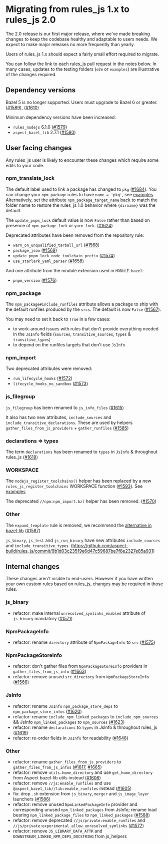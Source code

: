 # Migrating from rules_js 1.x to rules_js 2.0

The 2.0 release is our first major release, where we've made breaking changes to keep the codebase healthy and adaptable to users needs. We expect to make major releases no more frequently than yearly.

Users of rules_js 1.x should expect a fairly small effort required to migrate.

You can follow the link to each rules_js pull request in the notes below.
In many cases, updates to the testing folders (`e2e` or `examples`) are illustrative of the changes required.

## Dependency versions

Bazel 5 is no longer supported. Users must upgrade to Bazel 6 or greater. ([#1589](https://github.com/aspect-build/rules_js/pull/1589)), ([#1610](https://github.com/aspect-build/rules_js/pull/1610))

Minimum dependency versions have been increased:

- `rules_nodejs`  6.1.0 ([#1579](https://github.com/aspect-build/rules_js/pull/1579))
- `aspect_bazel_lib` 2.7.1 ([#1580](https://github.com/aspect-build/rules_js/pull/1580))

## User facing changes

Any rules_js user is likely to encounter these changes which require some edits to your code.

### npm_translate_lock

The default label used to link a package has changed to `pkg` ([#1684](https://github.com/aspect-build/rules_js/pull/1684)).
You can change your `npm_package` rules to have `name = 'pkg'`, see [examples](https://github.com/aspect-build/rules_js/pull/1684/files#diff-d13f73189fcb63af69a6bfa0eb9cb61e71d6466d2eac4c1051674b73976a1cfe).
Alternatively, set the attribute [`npm_package_target_name`](https://docs.aspect.build/rulesets/aspect_rules_js/docs/npm_translate_lock/#npm_package_target_name) back to match the folder name to restore the rules_js 1.0 behavior where `{dirname}` was the default.

The `update_pnpm_lock` default value is now `False` rather than based on presence of `npm_package_lock` or `yarn_lock`. ([#1624](https://github.com/aspect-build/rules_js/pull/1624))

Deprecated attributes have been removed from the repository rule:
- `warn_on_unqualified_tarball_url` ([#1568](https://github.com/aspect-build/rules_js/pull/1568))
- `package_json` ([#1569](https://github.com/aspect-build/rules_js/pull/1569))
- `update_pnpm_lock_node_toolchain_prefix` ([#1574](https://github.com/aspect-build/rules_js/pull/1574))
- `use_starlark_yaml_parser` ([#1658](https://github.com/aspect-build/rules_js/pull/1658))

And one attribute from the module extension used in `MODULE.bazel`:
- `pnpm_version` ([#1576](https://github.com/aspect-build/rules_js/pull/1576))

### npm_package

The `npm_package#include_runfiles` attribute allows a package to ship with the default runfiles produced by the `srcs`.
The default is now `False` ([#1567](https://github.com/aspect-build/rules_js/pull/1567)).

You may need to set it back to `True` in a few cases:

- to work-around issues with rules that don't provide everything needed in the `JsInfo` fields (`sources`, `transitive_sources`, `types` & `transitive_types`)
- to depend on the runfiles targets that don't use `JsInfo`

### npm_import

Two deprecated attributes were removed:
- `run_lifecycle_hooks` ([#1572](https://github.com/aspect-build/rules_js/pull/1572))
- `lifecycle_hooks_no_sandbox` ([#1573](https://github.com/aspect-build/rules_js/pull/1573))

### js_filegroup

`js_filegroup` has been renamed to `js_info_files` ([#1615](https://github.com/aspect-build/rules_js/pull/1615))

It also has two new attributes, `include_sources` and `include_transitive_declarations`. These are used by helpers `gather_files_from_js_providers` + `gather_runfiles` ([#1585](https://github.com/aspect-build/rules_js/pull/1585))

### declarations => types 

The term `declarations` has been renamed to `types` in `JsInfo` & throughout rules_js ([#1619](https://github.com/aspect-build/rules_js/pull/1619))

### WORKSPACE

The `nodejs_register_toolchains()` helper has been replaced by a new `rules_js_register_toolchains` WORKSPACE function ([#1593](https://github.com/aspect-build/rules_js/pull/1593)).
See [examples](https://github.com/aspect-build/rules_js/pull/1593/files#diff-c808f5893f0766a46d39f5b1ff8b3cbeb5eb3cadef752af39a56ab65f1c92c93)

The deprecated `//npm:npm_import.bzl` helper has been removed. ([#1570](https://github.com/aspect-build/rules_js/pull/1570))

### Other

The `expand_template` rule is removed, we recommend the [alternative in bazel-lib](https://docs.aspect.build/rulesets/aspect_bazel_lib/docs/expand_template/) ([#1587](https://github.com/aspect-build/rules_js/pull/1587))

`js_binary`, `js_test` and `js_run_binary` have new attributes `include_sources` and `include_transitive_types`. (https://github.com/aspect-build/rules_js/commit/9b1d03c23519e6d47c59687be7f8e2327e85a931)

## Internal changes

These changes aren't visible to end-users.
However if you have written your own custom rules based on rules_js, changes may be required in those rules.

### js_binary

- refactor: make internal `unresolved_symlinks_enabled` attribute of `js_binary` mandatory ([#1571](https://github.com/aspect-build/rules_js/pull/1571))

### NpmPackageInfo

- refactor: rename `directory` attribute of `NpmPackageInfo` to `src` ([#1575](https://github.com/aspect-build/rules_js/pull/1575))

### NpmPackageStoreInfo

- refactor: don't gather files from `NpmPackageStoreInfo` providers in `gather_files_from_js_info` ([#1663](https://github.com/aspect-build/rules_js/pull/1663))
- refactor: remove unused `src_directory` from `NpmPackageStoreInfo` ([#1566](https://github.com/aspect-build/rules_js/pull/1566))

### JsInfo

- refactor: rename `JsInfo` `npm_package_store_deps` to `npm_package_store_infos` ([#1620](https://github.com/aspect-build/rules_js/pull/1620))
- refactor: rename `include_npm_linked_packages` to `include_npm_sources` && JsInfo `npm_linked_packages` to `npm_sources` ([#1623](https://github.com/aspect-build/rules_js/pull/1623))
- refactor: rename `declarations` to `types` in JsInfo & throughout rules_js ([#1619](https://github.com/aspect-build/rules_js/pull/1619))
- refactor: re-order fields in `JsInfo` for readability ([#1648](https://github.com/aspect-build/rules_js/pull/1648))

### Other

- refactor: rename `gather_files_from_js_providers` to `gather_files_from_js_infos` ([#1617](https://github.com/aspect-build/rules_js/pull/1617), [#1665](https://github.com/aspect-build/rules_js/pull/1665))
- refactor: remove `utils.home_directory` and use `get_home_directory` from Aspect bazel-lib utils instead ([#1606](https://github.com/aspect-build/rules_js/pull/1606))
- refactor: remove `//js:enable_runfiles` and use `@aspect_bazel_lib//lib:enable_runfiles` instead ([#1605](https://github.com/aspect-build/rules_js/pull/1605))
- fix: drop `.sh` extension from `js_binary`, `merger` and `js_image_layer` launchers ([#1586](https://github.com/aspect-build/rules_js/pull/1586))
- refactor: remove unused `NpmLinkedPackageInfo` provider and corresponding unused `npm_linked_packages` from JsInfo; rename load bearing `npm_linked_package_files` to `npm_linked_packages` ([#1588](https://github.com/aspect-build/rules_js/pull/1588))
- refactor: remove deprecated `//js/private:enable_runfiles` and `//js/private:experimental_allow_unresolved_symlinks` ([#1577](https://github.com/aspect-build/rules_js/pull/1577))
- refactor: remove `JS_LIBRARY_DATA_ATTR` and `DOWNSTREAM_LINKED_NPM_DEPS_DOCSTRING` from js_helpers
